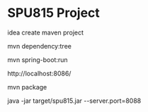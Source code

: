 SPU815 Project
=================
idea create maven project

mvn dependency:tree

mvn spring-boot:run

http://localhost:8086/

mvn package

java -jar target/spu815.jar --server.port=8088